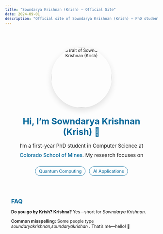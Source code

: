 ```yaml
---
title: "Sowndarya Krishnan (Krish) – Official Site"
date: 2024-09-01
description: "Official site of Sowndarya Krishnan (Krish) – PhD student in Computer Science at Colorado School of Mines. Research in Quantum Computing and AI Applications."
---
```


<!-- If your site has a layout with a <head>, move the following <meta>/<link> into that head. -->
<link rel="canonical" href="https://skfyi.com/">
<meta name="description" content="Official site of Sowndarya Krishnan (Krish), PhD student in Computer Science at Colorado School of Mines. Research in Quantum Computing & AI Applications.">
<meta property="og:title" content="Sowndarya Krishnan (Krish) – Official Site">
<meta property="og:description" content="PhD student in Computer Science at Colorado School of Mines. Research in Quantum Computing & AI Applications.">
<meta property="og:url" content="https://skfyi.com/">
<meta property="og:type" content="profile">
<meta property="profile:first_name" content="Sowndarya">
<meta property="profile:last_name" content="Krishnan">
<meta name="twitter:card" content="summary">

<style>
  .home-wrap {
    max-width: 760px;
    margin: 72px auto;
    padding: 0 20px;
    text-align: center;
    color: var(--text-color, inherit);
  }
  .home-img  {
    width: 200px; max-width: 55%; display: block; margin: 0 auto 28px auto;
    border-radius: 50%; box-shadow: 0 8px 20px rgba(0,0,0,.12);
  }
  .home-title{ font-size: 1.8rem; line-height: 1.2; margin: 0; color: var(--primary, #006699); }
  .home-sub  { font-size: 1.05rem; line-height: 1.8; margin: 14px 0 0 0; }
  .pillbar   { margin: 22px auto 0; display: flex; gap: 12px; justify-content: center; flex-wrap: wrap; }
  .pill      { font-size: .9rem; padding: 6px 12px; border-radius: 999px; border: 1px solid var(--primary, #006699); color: var(--primary, #006699); background: transparent; }
  .link      { color: var(--primary, #006699); text-decoration: none; font-weight: 500; }
  .link:hover{ text-decoration: underline; }
  .cta-bar   { margin: 22px auto 0; display: flex; gap: 12px; justify-content: center; flex-wrap: wrap; }
  .btn       { display:inline-block; padding:10px 14px; border-radius:12px; border:1px solid var(--primary,#006699); color:white; background: var(--primary,#006699); }
  .btn.alt   { background:transparent; color: var(--primary,#006699); }
  .home-recent { max-width: 760px; margin: 48px auto 0; padding: 0 20px; text-align: left; }
  .home-recent h2 { margin: 0 0 12px 0; font-size: 1.2rem; color: var(--primary, #006699); }
</style>

<div class="home-wrap">
  <img src="/images/prof/dp.png" alt="Portrait of Sowndarya Krishnan (Krish)" class="home-img">

  <h1 class="home-title">Hi, I’m <span style="white-space:nowrap">Sowndarya Krishnan</span> (Krish) 👋</h1>

  <p class="home-sub">
    I’m a first-year PhD student in Computer Science at
    <a href="https://www.mines.edu/" target="_blank" rel="noopener" class="link">Colorado School of Mines</a>.
    My research focuses on
    <!-- <strong>Quantum Computing</strong> and <strong>AI Applications</strong>—including quantum-enhanced learning and practical tooling for applied AI. -->
  </p>

  <p class="home-sub" style="margin-top:8px">
    <!-- Also known as <strong>Sowndarya Krishnan Navaneetha Kannan</strong>. -->
  </p>

  <div class="pillbar" aria-label="Research areas">
    <span class="pill">Quantum Computing</span>
    <span class="pill">AI Applications</span>
  </div>

  <!-- </div> -->
</div>

<section class="home-recent">
  <h2>FAQ</h2>
  <p><strong>Do you go by Krish? Krishna? </strong> Yes—short for <em>Sowndarya Krishnan</em>.</p>
  <p><strong>Common misspelling:</strong> Some people type <em>soundaryakrishnan,soundaryakrishan </em>. That’s me—hello! 👋</p>
</section>

<!-- Person schema: safe to leave in the page body -->
<script type="application/ld+json">
{
  "@context": "https://schema.org",
  "@type": "Person",
  "name": "Sowndarya Krishnan",
  "alternateName": ["Krish", "Sowndarya Krishnan Navaneetha Kannan", "sowndaryakrishnann"],
  "url": "https://skfyi.com/",
  "image": "https://skfyi.com/images/prof/dp.png",
  "description": "PhD student in Computer Science at Colorado School of Mines. Research in Quantum Computing and AI Applications.",
  "affiliation": {
    "@type": "CollegeOrUniversity",
    "name": "Colorado School of Mines",
    "url": "https://www.mines.edu/"
  },
  "sameAs": [
    "https://www.linkedin.com/in/your-handle",
    "https://x.com/your-handle",
    "https://github.com/your-handle",
    "https://scholar.google.com/citations?user=yourid"
  ]
}
</script>
